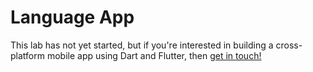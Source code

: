 # Language App

This lab has not yet started, but if you're interested in building a cross-platform mobile app using Dart and Flutter, then [get in touch!](https://wwww.kindservices.co.uk)